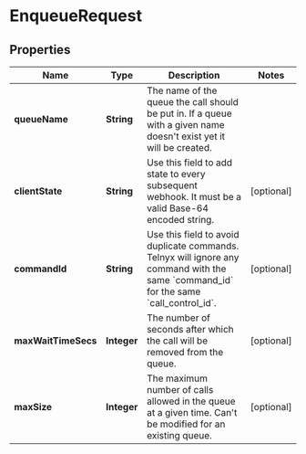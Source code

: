

# EnqueueRequest


## Properties

| Name | Type | Description | Notes |
|------------ | ------------- | ------------- | -------------|
|**queueName** | **String** | The name of the queue the call should be put in. If a queue with a given name doesn&#39;t exist yet it will be created. |  |
|**clientState** | **String** | Use this field to add state to every subsequent webhook. It must be a valid Base-64 encoded string. |  [optional] |
|**commandId** | **String** | Use this field to avoid duplicate commands. Telnyx will ignore any command with the same &#x60;command_id&#x60; for the same &#x60;call_control_id&#x60;. |  [optional] |
|**maxWaitTimeSecs** | **Integer** | The number of seconds after which the call will be removed from the queue. |  [optional] |
|**maxSize** | **Integer** | The maximum number of calls allowed in the queue at a given time. Can&#39;t be modified for an existing queue. |  [optional] |



